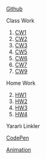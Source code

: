 [Github](https://selimtural.github.io/JavaS/)

Class Work
1. [CW1](https://selimtural.github.io/JavaS/Array%20cw2.html)
2. [CW2](https://selimtural.github.io/JavaS/inspector.html)
3. [CW3](https://selimtural.github.io/JavaS/index.html)
4. [CW5](https://selimtural.github.io/JavaS/cw5.html)
5. [CW6](https://selimtural.github.io/JavaS/CW6-1)
6. [CW7](https://selimtural.github.io/JavaS/CW7/CW7.html)
7. [CW9](https://selimtural.github.io/JavaS/CW9.html)

Home Work

2. [HW1](https://selimtural.github.io/JavaS/homework)
6. [HW2](https://selimtural.github.io/JavaS/HW2/Database.html)
8. [HW3](https://selimtural.github.io/JavaS/HW3)
9. [HW4](https://selimtural.github.io/JavaS/index.html)

Yararlı Linkler

[CodePen](https://codepen.io/pen/)

[Animation](https://www.egonomik.com/2014/09/gelistiriciler-icin-10-css-efekt-kutuphanesi/)
